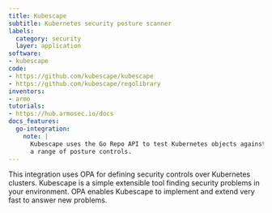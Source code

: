 ```yaml
---
title: Kubescape
subtitle: Kubernetes security posture scanner
labels:
  category: security
  layer: application
software:
- kubescape
code:
- https://github.com/kubescape/kubescape
- https://github.com/kubescape/regolibrary
inventors:
- armo
tutorials:
- https://hub.armosec.io/docs
docs_features:
  go-integration:
    note: |
      Kubescape uses the Go Repo API to test Kubernetes objects against
      a range of posture controls.
---
```

This integration uses OPA for defining security controls over Kubernetes clusters. Kubescape is a simple extensible tool
finding security problems in your environment. OPA enables Kubescape to implement and extend very fast to answer new problems.

